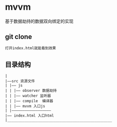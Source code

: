 # mvvm
基于数据劫持的数据双向绑定的实现

## git clone

``` bash
打开index.html就能看到效果
```

## 目录结构
```
|
|——src 资源文件
| |—— js
| | |—— observer 数据劫持
| | |—— watcher 监听器
| | |—— compile  编译器
| | |—— mvvm 入口js
| |——————————————————
|—— index.html 入口html
|________________________________________________

```
